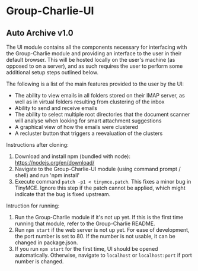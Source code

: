 # Group-Charlie-UI

## Auto Archive v1.0

The UI module contains all the components necessary for interfacing with the Group-Charlie module and providing an interface to the user in their default browser.
This will be hosted locally on the user's machine (as opposed to on a server), and as such requires the user to perform some additional setup steps outlined below.

The following is a list of the main features provided to the user by the UI:
- The ability to view emails in all folders stored on their IMAP server, as well as in virtual folders resulting from clustering of the inbox
- Ability to send and receive emails
- The ability to select multiple root directories that the document scanner will analyse when looking for smart attachment suggestions
- A graphical view of how the emails were clustered
- A recluster button that triggers a reevaluation of the clusters


Instructions after cloning:

1. Download and install npm (bundled with node): https://nodejs.org/en/download/
2. Navigate to the Group-Charlie-UI module (using command prompt / shell) and run 'npm install'
3. Execute command `patch -p1 < tinymce.patch`. This fixes a minor bug in TinyMCE. Ignore this step if the patch cannot be applied, which might indicate that the bug is fixed upstream.

Intruction for running:

1. Run the Group-Charlie module if it's not up yet. If this is the first time running that module, refer to the Group-Charlie README.
2. Run `npm start` if the web server is not up yet. For ease of development, the port number is set to 80. If the number is not usable, it can be changed in package.json.
3. If you run `npm start` for the first time, UI should be opened automatically. Otherwise, navigate to `localhost` or `localhost:port` if port number is changed.

